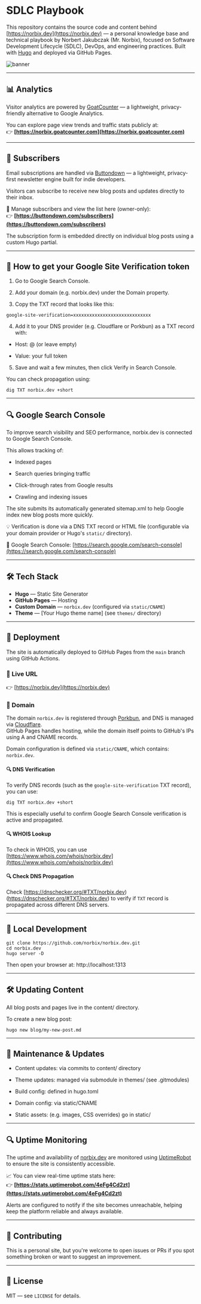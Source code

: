 # SDLC Playbook

This repository contains the source code and content behind [https://norbix.dev](https://norbix.dev) — a personal knowledge base and technical playbook by Norbert Jakubczak (Mr. Norbix), focused on Software Development Lifecycle (SDLC), DevOps, and engineering practices. Built with [Hugo](https://gohugo.io/) and deployed via GitHub Pages.

![banner](static/images/banner.jpg)

---

## 📊 Analytics

Visitor analytics are powered by [GoatCounter](https://www.goatcounter.com) — a lightweight, privacy-friendly alternative to Google Analytics.

You can explore page view trends and traffic stats publicly at:  
👉 **[https://norbix.goatcounter.com](https://norbix.goatcounter.com)**

---

## 📨 Subscribers

Email subscriptions are handled via [Buttondown](https://buttondown.email) — a lightweight, privacy-first newsletter engine built for indie developers.

Visitors can subscribe to receive new blog posts and updates directly to their inbox.

🔔 Manage subscribers and view the list here (owner-only):  
👉 **[https://buttondown.com/subscribers](https://buttondown.com/subscribers)**

The subscription form is embedded directly on individual blog posts using a custom Hugo partial.

---

## 🔐 How to get your Google Site Verification token

1. Go to Google Search Console.

2. Add your domain (e.g. norbix.dev) under the Domain property.

3. Copy the TXT record that looks like this:
  
  ```text
  google-site-verification=xxxxxxxxxxxxxxxxxxxxxxxxxxxxx
  ```

4. Add it to your DNS provider (e.g. Cloudflare or Porkbun) as a TXT record with:

- Host: @ (or leave empty)

- Value: your full token

5. Save and wait a few minutes, then click Verify in Search Console.

You can check propagation using:

```text
dig TXT norbix.dev +short
```

---

## 🔍 Google Search Console

To improve search visibility and SEO performance, norbix.dev is connected to Google Search Console.

This allows tracking of:

- Indexed pages

- Search queries bringing traffic

- Click-through rates from Google results

- Crawling and indexing issues

The site submits its automatically generated sitemap.xml to help Google index new blog posts more quickly.

💡 Verification is done via a DNS TXT record or HTML file (configurable via your domain provider or Hugo's `static/` directory).

🔗 Google Search Console: [https://search.google.com/search-console](https://search.google.com/search-console)

---

## 🛠️ Tech Stack

- **Hugo** — Static Site Generator
- **GitHub Pages** — Hosting
- **Custom Domain** — `norbix.dev` (configured via `static/CNAME`)
- **Theme** — [Your Hugo theme name] (see `themes/` directory)

---

## 🚀 Deployment

The site is automatically deployed to GitHub Pages from the `main` branch using GitHub Actions.

### 🔗 Live URL
👉 [https://norbix.dev](https://norbix.dev)

### 🧾 Domain

The domain `norbix.dev` is registered through [Porkbun](https://porkbun.com), and DNS is managed via [Cloudflare](https://cloudflare.com).  
GitHub Pages handles hosting, while the domain itself points to GitHub's IPs using A and CNAME records.

Domain configuration is defined via `static/CNAME`, which contains: `norbix.dev`.

#### 🔍 DNS Verification

To verify DNS records (such as the `google-site-verification` TXT record), you can use:

```text
dig TXT norbix.dev +short
````

This is especially useful to confirm Google Search Console verification is active and propagated.

#### 🔍 WHOIS Lookup

To check in WHOIS, you can use [https://www.whois.com/whois/norbix.dev](https://www.whois.com/whois/norbix.dev)

#### 🔍 Check DNS Propagation

Check [https://dnschecker.org/#TXT/norbix.dev)(https://dnschecker.org/#TXT/norbix.dev) to verify if `TXT` record is propagated across different DNS servers.

---

## 🧼 Local Development

```text
git clone https://github.com/norbix/norbix.dev.git
cd norbix.dev
hugo server -D
```

Then open your browser at: http://localhost:1313

---

## 🛠 Updating Content

All blog posts and pages live in the content/ directory.

To create a new blog post:

```text
hugo new blog/my-new-post.md
```

---

## 🔄 Maintenance & Updates

- Content updates: via commits to content/ directory

- Theme updates: managed via submodule in themes/ (see .gitmodules)

- Build config: defined in hugo.toml

- Domain config: via static/CNAME

- Static assets: (e.g. images, CSS overrides) go in static/

---

## 🔍 Uptime Monitoring

The uptime and availability of [norbix.dev](https://norbix.dev) are monitored using [UptimeRobot](https://uptimerobot.com/) to ensure the site is consistently accessible.

📈 You can view real-time uptime stats here:  
👉 **[https://stats.uptimerobot.com/4eFg4Cd2zt](https://stats.uptimerobot.com/4eFg4Cd2zt)**

Alerts are configured to notify if the site becomes unreachable, helping keep the platform reliable and always available.

---

## 🤝 Contributing

This is a personal site, but you're welcome to open issues or PRs if you spot something broken or want to suggest an improvement.

---

## 📜 License

MIT — see `LICENSE` for details.
